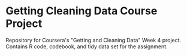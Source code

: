 # Getting Cleaning Data Course Project

Repository for Coursera's "Getting and Cleaning Data" Week 4 project. Contains R code, codebook, and tidy data set for the assignment.
